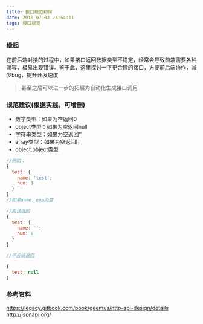 ```yaml
---
title: 接口规范初探
date: 2018-07-03 23:54:11
tags: 接口规范
---
```

### 缘起

在前后端对接的过程中，如果接口返回数据类型不稳定，经常会导致前端需要各种兼容，极易出现错误。鉴于此，这里探讨一下更合理的接口，方便前后端协作，减少bug，提升开发速度

> 甚至之后可以进一步的拓展为自动化生成接口调用

### 规范建议(根据实践，可增删)

- 数字类型：如果为空返回0
- object类型：如果为空返回null
- 字符串类型：如果为空返回‘’
- array类型：如果为空返回[]
- object.object类型

```js
//例如：
{
  test: {
    name: 'test';
    num: 1
  }  
}
//如果name，num为空

//应该返回
{
  test: {
    name: '';
    num: 0
  }  
}

//不应该返回

{
  test: null
}
```

### 参考资料

https://legacy.gitbook.com/book/geemus/http-api-design/details
http://jsonapi.org/